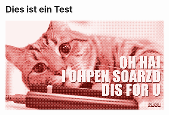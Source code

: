 # Dies ist ein Test

![](https://raw.githubusercontent.com/vkoeppen/IT-Kompetenzen/main/bilder/6731974561_158e4f17b8_o_dithered.png?token=GHSAT0AAAAAACJ3OFKIMWI5HVJJQI54JWHGZMVMAQQ)
